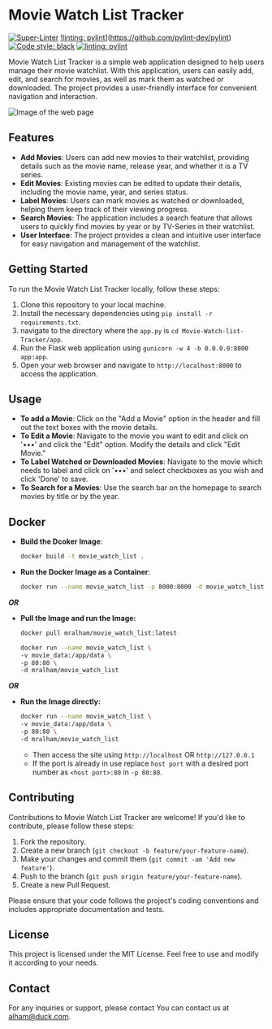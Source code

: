# Movie Watch List Tracker
[![Super-Linter](https://github.com/mr-alham/Movie-Watch-List-Tracker/actions/workflows/actions.yaml/badge.svg)](https://github.com/marketplace/actions/super-linter)  [!linting: pylint](https://img.shields.io/badge/linting-pylint-yellowgreen)](https://github.com/pylint-dev/pylint) [![Code style: black](https://img.shields.io/badge/code%20style-black-000000.svg)](https://github.com/psf/black) [![linting: pylint](https://img.shields.io/badge/linting-pylint-yellowgreen)](https://github.com/pylint-dev/pylint)


Movie Watch List Tracker is a simple web application designed to help users manage their movie watchlist. With this application, users can easily add, edit, and search for movies, as well as mark them as watched or downloaded. The project provides a user-friendly interface for convenient navigation and interaction.

![Image of the web page](https://github.com/mr-alham/projects-of-alham/blob/main/private/movie-watch-list-main-page.png "Home page")

## Features

- **Add Movies**: Users can add new movies to their watchlist, providing details such as the movie name, release year, and whether it is a TV series.
- **Edit Movies**: Existing movies can be edited to update their details, including the movie name, year, and series status.
- **Label Movies**: Users can mark movies as watched or downloaded, helping them keep track of their viewing progress.
- **Search Movies**: The application includes a search feature that allows users to quickly find movies by year or by TV-Series in their watchlist.
- **User Interface**: The project provides a clean and intuitive user interface for easy navigation and management of the watchlist.

## Getting Started

To run the Movie Watch List Tracker locally, follow these steps:

1. Clone this repository to your local machine.
2. Install the necessary dependencies using   `pip install -r requirements.txt`.
3. navigate to the directory where the `app.py` is   `cd Movie-Watch-list-Tracker/app`.
4. Run the Flask web application using   `gunicorn -w 4 -b 0.0.0.0:8000 app:app`.
5. Open your web browser and navigate to   `http://localhost:8000` to access the application.

## Usage

- **To add a Movie**: Click on the "Add a Movie" option in the header and fill out the text boxes with the movie details.
- **To Edit a  Movie**: Navigate to the movie you want to edit and click on '•••' and click the "Edit" option. Modify the details and click "Edit Movie."
- **To Label Watched or Downloaded Movies**: Navigate to the movie which needs to label and click on '•••' and select checkboxes as you wish and click 'Done' to save.
- **To Search for a Movies**: Use the search bar on the homepage to search movies by title or by the year.

## Docker

- **Build the Dcoker Image**:
    ```bash
    docker build -t movie_watch_list .
    ```

- **Run the Docker Image as a Container**:
    ```bash
    docker run --name movie_watch_list -p 8000:8000 -d movie_watch_list
    ```

***OR***

- **Pull the Image and run the Image:**
  ```bash
  docker pull mralham/movie_watch_list:latest
  ```
  ```bash
  docker run --name movie_watch_list \
  -v movie_data:/app/data \
  -p 80:80 \
  -d mralham/movie_watch_list
  ```

***OR***

- **Run the Image directly:**
  ```bash
  docker run --name movie_watch_list \
  -v movie_data:/app/data \
  -p 80:80 \
  -d mralham/movie_watch_list
  ```
  - Then access the site using `http://localhost` OR `http://127.0.0.1`
  - If the port is already in use replace `host port` with a desired port number as `<host port>:80` in `-p 80:80`.
## Contributing

Contributions to Movie Watch List Tracker are welcome! If you'd like to contribute, please follow these steps:

1. Fork the repository.
2. Create a new branch (`git checkout -b feature/your-feature-name`).
3. Make your changes and commit them (`git commit -am 'Add new feature'`).
4. Push to the branch (`git push origin feature/your-feature-name`).
5. Create a new Pull Request.

Please ensure that your code follows the project's coding conventions and includes appropriate documentation and tests.

## License

This project is licensed under the MIT License. Feel free to use and modify it according to your needs.

## Contact

For any inquiries or support, please contact You can contact us at [alham@duck.com](mailto:alham@duck.com).
